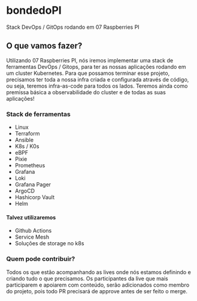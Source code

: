 # bondedoPI
Stack DevOps / GitOps rodando em 07 Raspberries PI

## O que vamos fazer?

Utilizando 07 Raspberries PI, nós iremos implementar uma stack de ferramentas DevOps / Gitops, para ter as nossas aplicações rodando em um cluster Kubernetes.
Para que possamos terminar esse projeto, precisamos ter toda a nossa infra criada e configurada através de código, ou seja, teremos infra-as-code para todos os lados.
Teremos ainda como premissa básica a observabilidade do cluster e de todas as suas aplicações!

### Stack de ferramentas
- Linux
- Terraform
- Ansible
- K8s / K0s
- eBPF
- Pixie
- Prometheus
- Grafana
- Loki
- Grafana Pager
- ArgoCD
- Hashicorp Vault
- Helm

#### Talvez utilizaremos
- Github Actions
- Service Mesh
- Soluções de storage no k8s


### Quem pode contribuir?

Todos os que estão acompanhando as lives onde nós estamos definindo e criando tudo o que precisamos.
Os participantes da live que mais participarem e apoiarem com conteúdo, serão adicionados como membro do projeto, pois todo PR precisará de approve antes de ser feito o merge.

